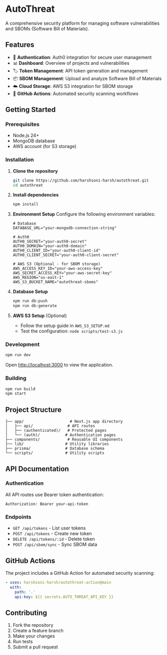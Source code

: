 # AutoThreat

A comprehensive security platform for managing software vulnerabilities and SBOMs (Software Bill of Materials).

## Features

- 🔐 **Authentication**: Auth0 integration for secure user management
- 📊 **Dashboard**: Overview of projects and vulnerabilities
- 🏷️ **Token Management**: API token generation and management
- 📦 **SBOM Management**: Upload and analyze Software Bill of Materials
- ☁️ **Cloud Storage**: AWS S3 integration for SBOM storage
- 🎯 **GitHub Actions**: Automated security scanning workflows

## Getting Started

### Prerequisites

- Node.js 24+
- MongoDB database
- AWS account (for S3 storage)

### Installation

1. **Clone the repository**
   ```bash
   git clone https://github.com/harshsoni-harsh/autothreat.git
   cd autothreat
   ```

2. **Install dependencies**
   ```bash
   npm install
   ```

3. **Environment Setup**
   Configure the following environment variables:
   ```env
   # Database
   DATABASE_URL="your-mongodb-connection-string"

   # Auth0
   AUTH0_SECRET="your-auth0-secret"
   AUTH0_DOMAIN="your-auth0-domain"
   AUTH0_CLIENT_ID="your-auth0-client-id"
   AUTH0_CLIENT_SECRET="your-auth0-client-secret"

   # AWS S3 (Optional - for SBOM storage)
   AWS_ACCESS_KEY_ID="your-aws-access-key"
   AWS_SECRET_ACCESS_KEY="your-aws-secret-key"
   AWS_REGION="us-east-1"
   AWS_S3_BUCKET_NAME="autothreat-sboms"
   ```

4. **Database Setup**
   ```bash
   npm run db:push
   npm run db:generate
   ```

5. **AWS S3 Setup** (Optional)
   - Follow the setup guide in `AWS_S3_SETUP.md`
   - Test the configuration: `node scripts/test-s3.js`

### Development

```bash
npm run dev
```

Open [http://localhost:3000](http://localhost:3000) to view the application.

### Building

```bash
npm run build
npm start
```

## Project Structure

```
├── app/                    # Next.js app directory
│   ├── api/               # API routes
│   ├── (authenticated)/   # Protected pages
│   └── (auth)/           # Authentication pages
├── components/            # Reusable UI components
├── lib/                  # Utility libraries
├── prisma/               # Database schema
└── scripts/              # Utility scripts
```

## API Documentation

### Authentication
All API routes use Bearer token authentication:
```
Authorization: Bearer your-api-token
```

### Endpoints

- `GET /api/tokens` - List user tokens
- `POST /api/tokens` - Create new token
- `DELETE /api/tokens/:id` - Delete token
- `POST /api/sbom/sync` - Sync SBOM data

## GitHub Actions

The project includes a GitHub Action for automated security scanning:

```yaml
- uses: harshsoni-harsh/autothreat-action@main
  with:
    path: '.'
    api-key: ${{ secrets.AUTO_THREAT_API_KEY }}
```

## Contributing

1. Fork the repository
2. Create a feature branch
3. Make your changes
4. Run tests
5. Submit a pull request
